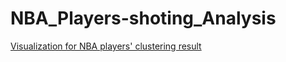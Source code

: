 # NBA_Players-shoting_Analysis
[Visualization for NBA players' clustering result](https://www.google.com)